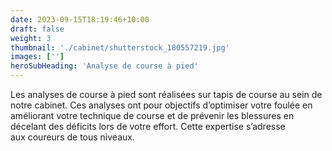 ```yaml
---
date: 2023-09-15T18:19:46+10:00
draft: false
weight: 3
thumbnail: './cabinet/shutterstock_180557219.jpg'
images: ['']
heroSubHeading: 'Analyse de course à pied'
---
```


Les analyses de course à pied sont réalisées sur tapis de course au sein de notre cabinet. Ces analyses ont pour objectifs d’optimiser votre foulée en améliorant votre technique de course et de prévenir les blessures en décelant des déficits lors de votre effort.
Cette expertise s’adresse aux coureurs de tous niveaux.